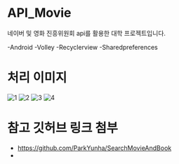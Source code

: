 # API_Movie
네이버 및 영화 진흥위원회 api를 활용한 대학 프로젝트입니다.

-Android
-Volley
-Recyclerview
-Sharedpreferences

# 처리 이미지
![1](https://user-images.githubusercontent.com/92709439/150487085-4e4b9594-8af7-478a-b580-688a0938695a.png)
![2](https://user-images.githubusercontent.com/92709439/150487098-a1c4a2c3-3624-407a-aa57-304b69ab1786.png)
![3](https://user-images.githubusercontent.com/92709439/150487109-d11ac65a-2fc5-496b-8743-7d70cd1ebbf5.png)
![4](https://user-images.githubusercontent.com/92709439/150487115-d1cdc2b8-6834-4430-8f74-282e447f30ba.png)


# 참고 깃허브 링크 첨부
- https://github.com/ParkYunha/SearchMovieAndBook
- 
